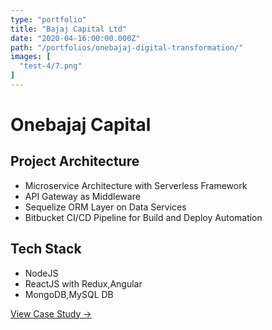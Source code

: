 ```yaml
---
type: "portfolio"
title: "Bajaj Capital Ltd"
date: "2020-04-16:00:00.000Z"
path: "/portfolios/onebajaj-digital-transformation/"
images: [
  "test-4/7.png"
]
---
```


# Onebajaj Capital

## Project Architecture
- Microservice Architecture with Serverless Framework
- API Gateway as Middleware
- Sequelize ORM Layer on Data Services
- Bitbucket CI/CD Pipeline for Build and Deploy Automation

## Tech Stack
- NodeJS
- ReactJS with Redux,Angular
- MongoDB,MySQL DB

[View Case Study →](https://aws.amazon.com/solutions/case-studies/bajaj-capital/)
